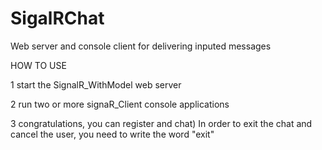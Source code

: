 # SigalRChat
Web server and console client for delivering inputed messages 

HOW TO USE

1 start the SignalR_WithModel web server 

2 run two or more signaR_Client console applications

3 congratulations, you can register and chat) In order to exit the chat and cancel the user, you need to write the word "exit"
